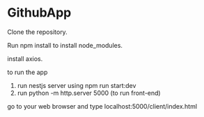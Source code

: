 # GithubApp

Clone the repository.

Run npm install to install node_modules.

install axios.

to run the app
1. run nestjs server using npm run start:dev
2. run python -m http.server 5000  (to run front-end)

go to your web browser and type  localhost:5000/client/index.html

